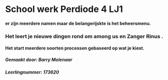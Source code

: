 <H1>School werk Perdiode 4 LJ1</H1>
<H4> er zijn meerdere namen maar de belangerijskte is het beheersmenu. </H4>
<H4></H4>
<h3>Het leert je nieuwe dingen rond om among us en Zanger Rinus .</h3>
<H4>Het start meerdere soorten processen gebaseerd op wat je kiest. </H4>
<H4></H4>
<H5>Gemaakt door: Barry Molenaar </H5>
<H5>Leerlingnummer: 173620 </H5>
